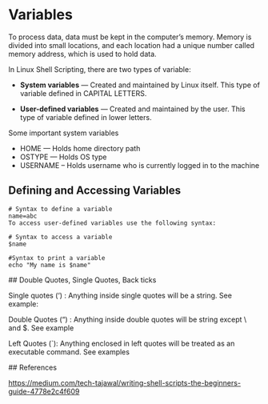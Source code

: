 # Variables

To process data, data must be kept in the computer’s memory. Memory is divided into small locations, and each location had a unique number called memory address, which is used to hold data.

In Linux Shell Scripting, there are two types of variable:
- **System variables** — Created and maintained by Linux itself. This type of variable defined in CAPITAL LETTERS.

- **User-defined variables** — Created and maintained by the user. This type of variable defined in lower letters.

Some important system variables
- HOME — Holds home directory path
- OSTYPE — Holds OS type
- USERNAME – Holds username who is currently logged in to the machine

## Defining and Accessing Variables

```
# Syntax to define a variable
name=abc
To access user-defined variables use the following syntax:
```
```
# Syntax to access a variable
$name
```
```
#Syntax to print a variable
echo "My name is $name"
```

## Double Quotes, Single Quotes, Back ticks

Single quotes (‘) : Anything inside single quotes will be a string. See example:

Double Quotes (“) : Anything inside double quotes will be string except \ and $. See example

Left Quotes (`): Anything enclosed in left quotes will be treated as an executable command. See examples


## References

https://medium.com/tech-tajawal/writing-shell-scripts-the-beginners-guide-4778e2c4f609